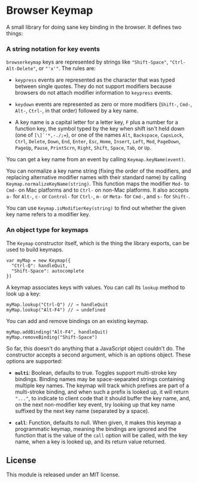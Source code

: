 # Browser Keymap

A small library for doing sane key binding in the browser. It defines two
things:

### A string notation for key events

`browserkeymap` keys are represented by strings like `"Shift-Space"`,
`"Ctrl-Alt-Delete"`, or `"'x'"`. The rules are:

 * `keypress` events are represented as the character that was typed
   between single quotes. They do not support modifiers because
   browsers do not attach modifier information to `keypress` events.

 * `keydown` events are represented as zero or more modifiers
   (`Shift-`, `Cmd-`, `Alt-`, `Ctrl-`, in that order) followed by a
   key name.

 * A key name is a capital letter for a letter key, `F` plus a number
   for a function key, the symbol typed by the key when shift isn't
   held down (one of ``[\]`'*,-./;=``), or one of the names `Alt`,
   `Backspace`, `CapsLock`, `Ctrl`, `Delete`, `Down`, `End`, `Enter`,
   `Esc`, `Home`, `Insert`, `Left`, `Mod`, `PageDown`, `PageUp`,
   `Pause`, `PrintScrn`, `Right`, `Shift`, `Space`, `Tab`, or `Up`.

You can get a key name from an event by calling `Keymap.keyName(event)`.

You can normalize a key name string (fixing the order of the
modifiers, and replacing alternative modifier names with their
standard name) by calling `Keymap.normalizeKeyName(string)`. This
function maps the modifier `Mod-` to `Cmd-` on Mac platforms and to
`Ctrl-` on non-Mac platforms. It also accepts `a-` for `Alt-`, `c-` or
`Control-` for `Ctrl-`, `m-` or `Meta-` for `Cmd-`, and `s-` for
`Shift-`.

You can use `Keymap.isModifierKey(string)` to find out whether the
given key name refers to a modifier key.

### An object type for keymaps

The `Keymap` constructor itself, which is the thing the library
exports, can be used to build keymaps.

    var myMap = new Keymap({
      "Ctrl-Q": handleQuit,
      "Shift-Space": autocomplete
    })

A keymap associates keys with values. You can call its `lookup` method
to look up a key:

    myMap.lookup("Ctrl-Q") // → handleQuit
    myMap.lookup("Alt-F4") // → undefined

You can add and remove bindings on an existing keymap.

    myMap.addBinding("Alt-F4", handleQuit)
    myMap.removeBinding("Shift-Space")

So far, this doesn't do anything that a JavaScript object couldn't do.
The constructor accepts a second argument, which is an options object.
These options are supported:

  * **`multi`**: Boolean, defaults to true. Toggles support
    multi-stroke key bindings. Binding names may be space-separated
    strings containing multiple key names. The keymap will track which
    prefixes are part of a multi-stroke binding, and when such a
    prefix is looked up, it will return `"..."`, to indicate to client
    code that it should buffer the key name, and, on the next
    non-modifier key event, try looking up that key name suffixed by
    the next key name (separated by a space).

  * **`call`**: Function, defaults to null. When given, it makes this
    keymap a programmatic keymap, meaning the bindings are ignored and
    the function that is the value of the `call` option will be
    called, with the key name, when a key is looked up, and its return
    value returned.

## License

This module is released under an MIT license.
